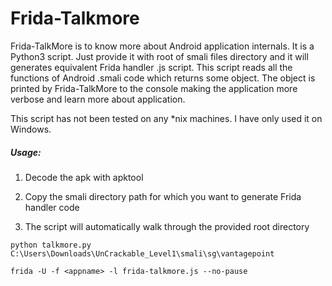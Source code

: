 # Frida-Talkmore

Frida-TalkMore is to know more about Android application internals. It is a Python3 script. Just provide it with root of smali files directory and it will generates equivalent Frida handler .js script. This script reads all the functions of Android .smali code which returns some object. The object is printed by Frida-TalkMore to the console making the application more verbose and learn more about application.

This script has not been tested on any *nix machines. I have only used it on Windows.
<h5>Usage:</h5>

1. Decode the apk with apktool

2. Copy the smali directory path for which you want to generate Frida handler code

3. The script will automatically walk through the provided root directory

```python talkmore.py C:\Users\Downloads\UnCrackable_Level1\smali\sg\vantagepoint```

```frida -U -f <appname> -l frida-talkmore.js --no-pause```
